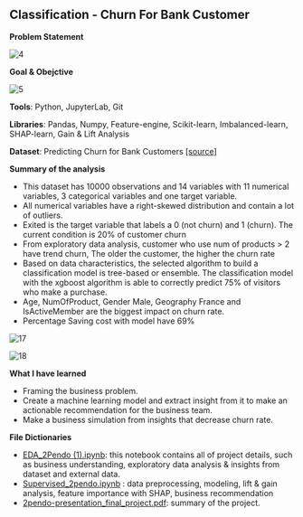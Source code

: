 ## Classification - Churn For Bank Customer

**Problem Statement**

![4](https://user-images.githubusercontent.com/108534539/206376148-34a51aee-2994-442f-ba5b-d729eb7f0244.jpg)

**Goal & Obejctive**

![5](https://user-images.githubusercontent.com/108534539/206376218-cf68a962-07a8-49d1-80bb-f9c30d2aff94.jpg)

**Tools**: Python, JupyterLab, Git

**Libraries**: Pandas, Numpy, Feature-engine, Scikit-learn, Imbalanced-learn, SHAP-learn, Gain & Lift Analysis

**Dataset**: Predicting Churn for Bank Customers [[source]](https://www.kaggle.com/datasets/adammaus/predicting-churn-for-bank-customers)

**Summary of the analysis**
* This dataset has 10000 observations and 14 variables with 11 numerical variables, 3 categorical variables and one target variable.
* All numerical variables have a right-skewed distribution and contain a lot of outliers. 
* Exited is the target variable that labels a 0 (not churn) and 1 (churn). The current condition is 20% of customer churn 
* From exploratory data analysis, customer who use num of products > 2 have trend churn, The older the customer, the higher the churn rate
* Based on data characteristics, the selected algorithm to build a classification model is tree-based or ensemble. The classification model with the xgboost algorithm is able to correctly predict 75% of visitors who make a purchase.
* Age, NumOfProduct, Gender Male, Geography France and IsActiveMember are the biggest impact on churn rate.
* Percentage Saving cost with model have 69%

![17](https://user-images.githubusercontent.com/108534539/206376346-866c1ee0-85a7-461b-a8ad-c68f483a7498.jpg)

![18](https://user-images.githubusercontent.com/108534539/206376392-b9f6fedb-44b5-4f3c-bf3c-7f40f0162376.jpg)


**What I have learned**
* Framing the business problem. 
* Create a machine learning model and extract insight from it to make an actionable recommendation for the business team.
* Make a business simulation from insights that decrease churn rate.

**File Dictionaries**
* [EDA_2Pendo (1).ipynb](https://github.com/archie-cm/churn-for-bank-customer/blob/main/EDA_2Pendo%20(1).ipynb): this notebook contains all of project details, such as business understanding, exploratory data analysis & insights from dataset and external data.
* [Supervised_2pendo.ipynb](https://github.com/archie-cm/churn-for-bank-customer/blob/main/Supervised_2pendo.ipynb) : data preprocessing, modeling, lift & gain analysis, feature importance with SHAP, business recommendation
* [2pendo-presentation_final_project.pdf](https://github.com/archie-cm/churn-for-bank-customer/blob/main/2pendo-presentation_final_project.pdf): summary of the project.
